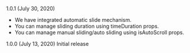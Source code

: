 1.0.1 (July 30, 2020)
- We have integrated automatic slide mechanism.
- You can manage sliding duration using timeDuration props.
- You can manage manual sliding/auto sliding using isAutoScroll props.

1.0.0 (July 13, 2020)
Initial release
